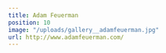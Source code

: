 ```yaml
---
title: Adam Feuerman
position: 10
image: "/uploads/gallery__adamfeuerman.jpg"
url: http://www.adamfeuerman.com/
---
```


